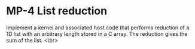 # MP-4 List reduction

Implement a kernel and associated host code that performs reduction of a 1D list with an arbitrary length stored in a C array. The reduction gives the sum of the list. <\br>


